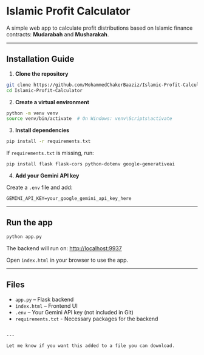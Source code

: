 # Islamic Profit Calculator

A simple web app to calculate profit distributions based on Islamic finance contracts: **Mudarabah** and **Musharakah**.

---

## Installation Guide

1. **Clone the repository**

```bash
git clone https://github.com/MohammedChakerBaaziz/Islamic-Profit-Calculator.git
cd Islamic-Profit-Calculator
````

2. **Create a virtual environment**

```bash
python -m venv venv
source venv/bin/activate  # On Windows: venv\Scripts\activate
```

3. **Install dependencies**

```bash
pip install -r requirements.txt
```

If `requirements.txt` is missing, run:

```bash
pip install flask flask-cors python-dotenv google-generativeai
```

4. **Add your Gemini API key**

Create a `.env` file and add:

```
GEMINI_API_KEY=your_google_gemini_api_key_here
```

---

## Run the app

```bash
python app.py
```

The backend will run on: [http://localhost:9937](http://localhost:9937)

Open `index.html` in your browser to use the app.

---

## Files

* `app.py` – Flask backend
* `index.html` – Frontend UI
* `.env` – Your Gemini API key (not included in Git)
* `requirements.txt` - Necessary packages for the backend

```

---

Let me know if you want this added to a file you can download.

